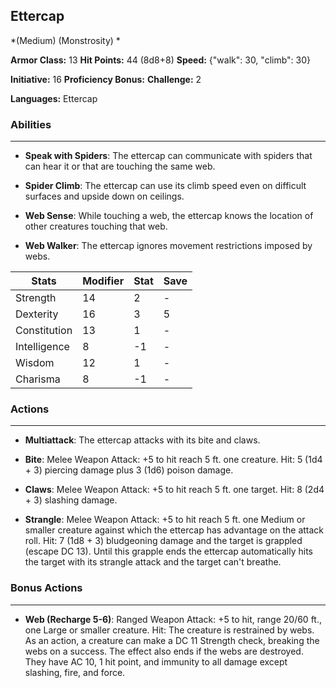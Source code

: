 ## Ettercap
*(Medium) (Monstrosity) *

**Armor Class:** 13
**Hit Points:** 44 (8d8+8)
**Speed:** {"walk": 30, "climb": 30}

**Initiative:** 16
**Proficiency Bonus:**
**Challenge:** 2

**Languages:** Ettercap

### Abilities
 --- 
- **Speak with Spiders**: The ettercap can communicate with spiders that can hear it or that are touching the same web.

- **Spider Climb**: The ettercap can use its climb speed even on difficult surfaces and upside down on ceilings.

- **Web Sense**: While touching a web, the ettercap knows the location of other creatures touching that web.

- **Web Walker**: The ettercap ignores movement restrictions imposed by webs.



| Stats | Modifier | Stat | Save
| ---- | ---- | ---- | ---- |
| Strength | 14 | 2 | - |
| Dexterity | 16 | 3 | 5 |
| Constitution | 13 | 1 | - |
| Intelligence | 8 | -1 | - |
| Wisdom | 12 | 1 | - |
| Charisma | 8 | -1 | - |

### Actions
 --- 
- **Multiattack**: The ettercap attacks with its bite and claws.

- **Bite**: Melee Weapon Attack: +5 to hit  reach 5 ft.  one creature. Hit: 5 (1d4 + 3) piercing damage plus 3 (1d6) poison damage.

- **Claws**: Melee Weapon Attack: +5 to hit  reach 5 ft.  one target. Hit: 8 (2d4 + 3) slashing damage.

- **Strangle**: Melee Weapon Attack: +5 to hit  reach 5 ft.  one Medium or smaller creature against which the ettercap has advantage on the attack roll. Hit: 7 (1d8 + 3) bludgeoning damage  and the target is grappled (escape DC 13). Until this grapple ends  the ettercap automatically hits the target with its strangle attack  and the target can't breathe.

### Bonus Actions
 --- 
- **Web (Recharge 5-6)**: Ranged Weapon Attack: +5 to hit, range 20/60 ft., one Large or smaller creature. Hit: The creature is restrained by webs. As an action, a creature can make a DC 11 Strength check, breaking the webs on a success. The effect also ends if the webs are destroyed. They have AC 10, 1 hit point, and immunity to all damage except slashing, fire, and force.

